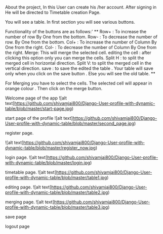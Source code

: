 About the project,
In this User can create his /her account.
After signing in He will be directed to Timetable creation Page.

You will see a table.
In first section you will see various buttons.


Functionality of the buttons are as follows:'
**
Row+ : To increase the number of row By One from the bottom.
Row- : To decrease the number of row. By One from the bottom.
Col+ : To increase the number of Column By One from the right.
Col- : To decrease the number of Column By One from the right.
Merge: This will merge the selected cell.
editing the cell : after clicking this option only you can merge the cells.
Split H : to split the merged cell in horizontal direction.
Split V: to split the merged cell in the vertical direction.
save : to save the edited the table .
Your table will save only when you click on the save button . Else you will see the old table.
**



For Merging you have to select the cells. The selected cell will appear in orange colour . Then click on the merge button.

Welcome page of the app
![alt text]https://github.com/shivamjai800/Django-User-profile-with-dynamic-table/blob/master/start-page.jpg)


start page of the profile
![alt text]https://github.com/shivamjai800/Django-User-profile-with-dynamic-table/blob/master/second_page.jpg)

register page.

![alt text]https://github.com/shivamjai800/Django-User-profile-with-dynamic-table/blob/master/register_now.jpg)

login page.
![alt text]https://github.com/shivamjai800/Django-User-profile-with-dynamic-table/blob/master/login.jpg)

timetable page.
![alt text]https://github.com/shivamjai800/Django-User-profile-with-dynamic-table/blob/master/table1.jpg)

editing page.
![alt text]https://github.com/shivamjai800/Django-User-profile-with-dynamic-table/blob/master/table2.jpg)

merging  page.
![alt text]https://github.com/shivamjai800/Django-User-profile-with-dynamic-table/blob/master/table3.jpg)

save page

logout page




